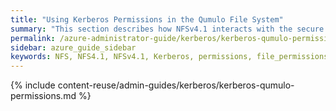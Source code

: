 ```yaml
---
title: "Using Kerberos Permissions in the Qumulo File System"
summary: "This section describes how NFSv4.1 interacts with the secure file permissions that Kerberos enables for the Qumulo Core file system."
permalink: /azure-administrator-guide/kerberos/kerberos-qumulo-permissions.html
sidebar: azure_guide_sidebar
keywords: NFS, NFS4.1, NFSv4.1, Kerberos, permissions, file_permissions, owner, group_owner, access_control_list, ACL, access_control_entry, ACE, security_identifier, SID, Kerberos_principal, ACL_editor, AUTH_SYS
---
```


{% include content-reuse/admin-guides/kerberos/kerberos-qumulo-permissions.md %}
